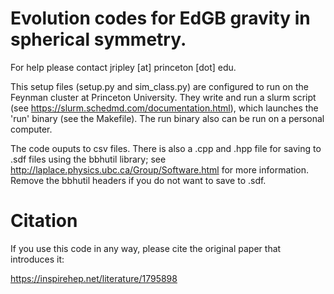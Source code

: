 # Evolution codes for EdGB gravity in spherical symmetry.

For help please contact jripley [at] princeton [dot] edu. 

This setup files (setup.py and sim_class.py)
are configured to run on the Feynman cluster at Princeton University.
They write and run a slurm script
(see https://slurm.schedmd.com/documentation.html),
which launches the 'run' binary (see the Makefile).
The run binary also can be run on a personal computer.

The code ouputs to csv files.
There is also a .cpp and .hpp file for saving to .sdf files
using the  bbhutil library; see 
http://laplace.physics.ubc.ca/Group/Software.html
for more information. Remove the bbhutil headers if you do not want to save
to .sdf.

# Citation

If you use this code in any way, please cite the
original paper that introduces it:
 
https://inspirehep.net/literature/1795898 
